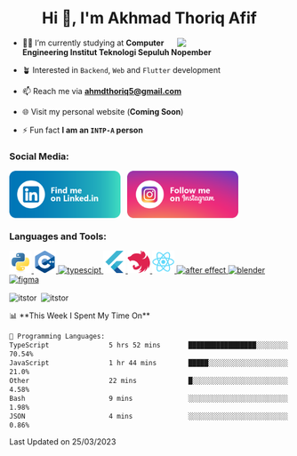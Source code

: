 <h1 align="center">Hi 👋, I'm Akhmad Thoriq Afif</h1>

<img align="right" src="https://i.giphy.com/media/ICOgUNjpvO0PC/giphy.webp" style="width:40%;">

- 👨‍🎓 I’m currently studying at **Computer Engineering Institut Teknologi Sepuluh Nopember**

- 🪴 Interested in `Backend`, `Web` and `Flutter` development

- 📫 Reach me via **ahmdthoriq5@gmail.com**

- 🌐 Visit my personal website (**Coming Soon**)

- ⚡ Fun fact **I am an `INTP-A` person**

<h3 align="left">Social Media:</h3>
<p align="left">
<a href="https://linkedin.com/in/akhmad-thoriq-afif" target="_blank"><img align="center" src="./images/linkedin.png" alt="akhmad-thoriq-afif" width="200" /></a>&nbsp;&nbsp;
<a href="https://instagram.com/ahmdthoriq_" target="_blank"><img align="center" src="./images/instagram.png" alt="ahmdthoriq_"width="200" /></a>
</p>

<h3 align="left">Languages and Tools:</h3>
<p align="left">
<a href="https://www.python.org" target="_blank"> <img src="https://raw.githubusercontent.com/devicons/devicon/master/icons/python/python-original.svg" alt="python" width="40" height="40"/> </a> 
<a href="https://www.w3schools.com/cpp/" target="_blank"> <img src="https://raw.githubusercontent.com/devicons/devicon/master/icons/cplusplus/cplusplus-original.svg" alt="cplusplus" width="40" height="40"/> </a> 
<a href="https://www.typescriptlang.org/" target="_blank"> <img src="https://upload.wikimedia.org/wikipedia/commons/4/4c/Typescript_logo_2020.svg" alt="typescipt" width="40" height="40"/> </a>
  <a href="https://flutter.dev/" target="_blank"> <img src="https://raw.githubusercontent.com/devicons/devicon/master/icons/flutter/flutter-original.svg" alt="javascript" width="40" height="40"/> </a>
  <a href="https://nestjs.com/" target="_blank"> <img src="https://raw.githubusercontent.com/devicons/devicon/master/icons/nestjs/nestjs-plain.svg" alt="javascript" width="40" height="40"/> </a>
  <a href="https://reactjs.org/" target="_blank"> <img src="https://raw.githubusercontent.com/devicons/devicon/master/icons/react/react-original.svg" alt="javascript" width="40" height="40"/> </a>
<a href="https://www.adobe.com/products/aftereffects.html" target="_blank"> <img src="https://upload.wikimedia.org/wikipedia/commons/thumb/c/cb/Adobe_After_Effects_CC_icon.svg/1024px-Adobe_After_Effects_CC_icon.svg.png" alt="after effect" width="40" height="40"/> </a> 
<a href="https://www.blender.org/" target="_blank"> <img src="https://upload.wikimedia.org/wikipedia/commons/0/0c/Blender_logo_no_text.svg" alt="blender" width="40" height="40"/> </a> 
  <a href="https://www.figma.com/" target="_blank"> <img src="https://upload.wikimedia.org/wikipedia/commons/3/33/Figma-logo.svg" alt="figma" width="40" height="40"/> </a> 
</p>

<p><img align="center" src="https://github-readme-stats.vercel.app/api?username=itstor&show_icons=true&locale=en&theme=nord" alt="itstor" height="170"/>&nbsp;&nbsp;<img align="center" src="https://github-readme-stats.vercel.app/api/top-langs?username=itstor&show_icons=true&locale=en&layout=compact&theme=nord" alt="itstor" height="170" /></p>
<!--START_SECTION:waka-->
📊 **This Week I Spent My Time On** 

```text
💬 Programming Languages: 
TypeScript               5 hrs 52 mins       █████████████████░░░░░░░░   70.54% 
JavaScript               1 hr 44 mins        █████░░░░░░░░░░░░░░░░░░░░   21.0% 
Other                    22 mins             █░░░░░░░░░░░░░░░░░░░░░░░░   4.58% 
Bash                     9 mins              ░░░░░░░░░░░░░░░░░░░░░░░░░   1.98% 
JSON                     4 mins              ░░░░░░░░░░░░░░░░░░░░░░░░░   0.86%

```


 Last Updated on 25/03/2023
<!--END_SECTION:waka-->
